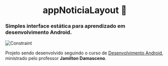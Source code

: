<center><h1>appNoticiaLayout 📱</h1></center>

<h3>Simples interface estática para aprendizado em desenvolvimento Android.</h3>


<img src="https://i.ibb.co/5GYh7Cb/Constraint.png" alt="Constraint">

<p>Projeto sendo desenvolvido seguindo o curso de <a href="https://www.udemy.com/course/curso-completo-do-desenvolvedor-android/">Desenvolvimento Android</a>, ministrado pelo professor <b>Jamilton Damasceno</b>.
